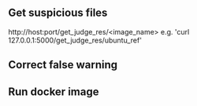 ## Get suspicious files
http://host:port/get_judge_res/<image_name>
e.g. 'curl 127.0.0.1:5000/get_judge_res/ubuntu_ref'

## Correct false warning

## Run docker image
